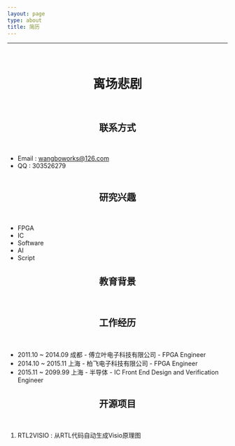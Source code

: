 ```yaml
---
layout: page
type: about
title: 简历
---
```



---
&nbsp;
&nbsp;
&nbsp;
&nbsp;
# <center>离场悲剧</center>
&nbsp;
&nbsp;
&nbsp;
&nbsp;
## <center>联系方式</center>
&nbsp;
- Email : wangboworks@126.com  
- QQ    : 303526279  
&nbsp;
&nbsp;
## <center>研究兴趣</center>
&nbsp;
- FPGA
- IC
- Software
- AI
- Script
&nbsp;
## <center>教育背景</center>
&nbsp;
&nbsp;
&nbsp;

## <center>工作经历</center>
&nbsp;
- 2011.10 ~ 2014.09  成都  -  傅立叶电子科技有限公司  -  FPGA Engineer
- 2014.10 ~ 2015.11  上海  -  柏飞电子科技有限公司    -  FPGA Engineer
- 2015.11 ~ 2099.99  上海  -  半导体                 -  IC Front End Design and Verification Engineer
&nbsp;
&nbsp;
## <center>开源项目</center>
&nbsp;
1. RTL2VISIO : 从RTL代码自动生成Visio原理图

